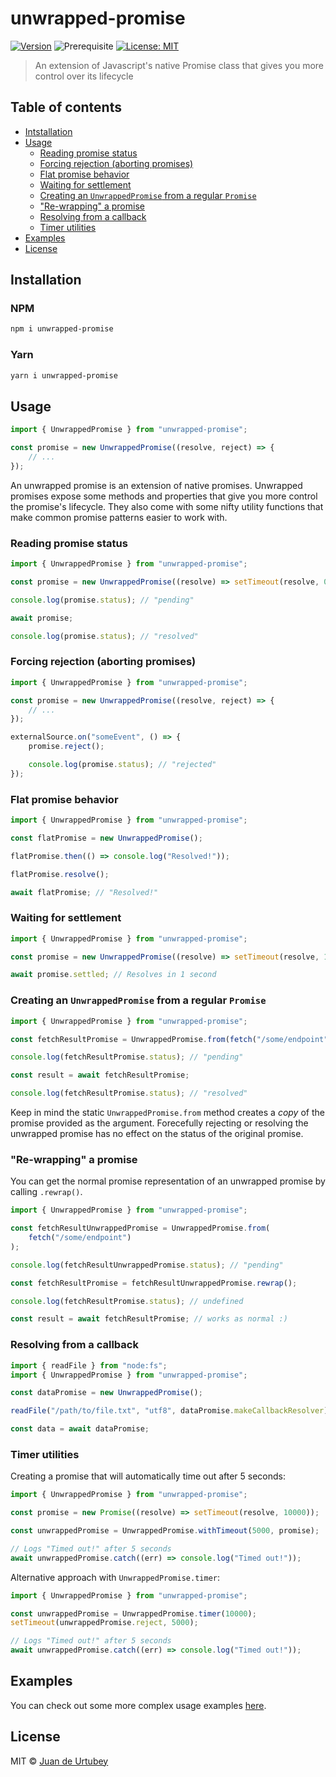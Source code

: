 # unwrapped-promise

[![Version](https://img.shields.io/npm/v/unwrapped-promise.svg)](https://www.npmjs.com/package/unwrapped-promise)
![Prerequisite](https://img.shields.io/badge/node-%3E%3D16-blue.svg)
[![License: MIT](https://img.shields.io/badge/License-MIT-yellow.svg)](#)

> An extension of Javascript's native Promise class that gives you more control over its lifecycle

## Table of contents

-   [Intstallation](#installation)
-   [Usage](#usage)
    -   [Reading promise status](#reading-promise-status)
    -   [Forcing rejection (aborting promises)](#forcing-rejection-aborting-promises)
    -   [Flat promise behavior](#flat-promise-behavior)
    -   [Waiting for settlement](#waiting-for-settlement)
    -   [Creating an `UnwrappedPromise` from a regular `Promise`](#creating-an-unwrappedpromise-from-a-regular-promise)
    -   ["Re-wrapping" a promise](#re-wrapping-a-promise)
    -   [Resolving from a callback](#resolving-from-a-callback)
    -   [Timer utilities](#timer-utilities)
-   [Examples](#examples)
-   [License](#license)

## Installation

### NPM

```bash
npm i unwrapped-promise
```

### Yarn

```bash
yarn i unwrapped-promise
```

## Usage

```js
import { UnwrappedPromise } from "unwrapped-promise";

const promise = new UnwrappedPromise((resolve, reject) => {
    // ...
});
```

An unwrapped promise is an extension of native promises. Unwrapped promises expose some methods and properties that give you more control the promise's lifecycle. They also come with some nifty utility functions that make common promise patterns easier to work with.

### Reading promise status

```js
import { UnwrappedPromise } from "unwrapped-promise";

const promise = new UnwrappedPromise((resolve) => setTimeout(resolve, 0));

console.log(promise.status); // "pending"

await promise;

console.log(promise.status); // "resolved"
```

### Forcing rejection (aborting promises)

```js
import { UnwrappedPromise } from "unwrapped-promise";

const promise = new UnwrappedPromise((resolve, reject) => {
    // ...
});

externalSource.on("someEvent", () => {
    promise.reject();

    console.log(promise.status); // "rejected"
});
```

### Flat promise behavior

```js
import { UnwrappedPromise } from "unwrapped-promise";

const flatPromise = new UnwrappedPromise();

flatPromise.then(() => console.log("Resolved!"));

flatPromise.resolve();

await flatPromise; // "Resolved!"
```

### Waiting for settlement

```js
import { UnwrappedPromise } from "unwrapped-promise";

const promise = new UnwrappedPromise((resolve) => setTimeout(resolve, 1000));

await promise.settled; // Resolves in 1 second
```

### Creating an `UnwrappedPromise` from a regular `Promise`

```js
import { UnwrappedPromise } from "unwrapped-promise";

const fetchResultPromise = UnwrappedPromise.from(fetch("/some/endpoint"));

console.log(fetchResultPromise.status); // "pending"

const result = await fetchResultPromise;

console.log(fetchResultPromise.status); // "resolved"
```

Keep in mind the static `UnwrappedPromise.from` method creates a _copy_ of the promise provided as the argument. Forecefully rejecting or resolving the unwrapped promise has no effect on the status of the original promise.

### "Re-wrapping" a promise

You can get the normal promise representation of an unwrapped promise by calling `.rewrap()`.

```js
import { UnwrappedPromise } from "unwrapped-promise";

const fetchResultUnwrappedPromise = UnwrappedPromise.from(
    fetch("/some/endpoint")
);

console.log(fetchResultUnwrappedPromise.status); // "pending"

const fetchResultPromise = fetchResultUnwrappedPromise.rewrap();

console.log(fetchResultPromise.status); // undefined

const result = await fetchResultPromise; // works as normal :)
```

### Resolving from a callback

```js
import { readFile } from "node:fs";
import { UnwrappedPromise } from "unwrapped-promise";

const dataPromise = new UnwrappedPromise();

readFile("/path/to/file.txt", "utf8", dataPromise.makeCallbackResolver);

const data = await dataPromise;
```

### Timer utilities

Creating a promise that will automatically time out after 5 seconds:

```js
import { UnwrappedPromise } from "unwrapped-promise";

const promise = new Promise((resolve) => setTimeout(resolve, 10000));

const unwrappedPromise = UnwrappedPromise.withTimeout(5000, promise);

// Logs "Timed out!" after 5 seconds
await unwrappedPromise.catch((err) => console.log("Timed out!"));
```

Alternative approach with `UnwrappedPromise.timer`:

```js
import { UnwrappedPromise } from "unwrapped-promise";

const unwrappedPromise = UnwrappedPromise.timer(10000);
setTimeout(unwrappedPromise.reject, 5000);

// Logs "Timed out!" after 5 seconds
await unwrappedPromise.catch((err) => console.log("Timed out!"));
```

## Examples

You can check out some more complex usage examples [here](https://github.com/jdeurt/unwrapped-promise/tree/main/examples).

## License

MIT © [Juan de Urtubey](https://jdeurt.xyz)
